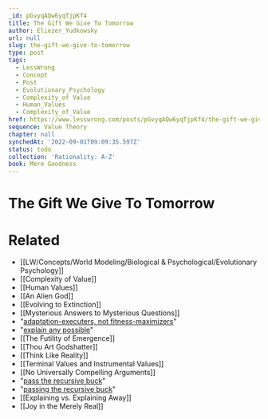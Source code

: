 ```yaml
---
_id: pGvyqAQw6yqTjpKf4
title: The Gift We Give To Tomorrow
author: Eliezer_Yudkowsky
url: null
slug: the-gift-we-give-to-tomorrow
type: post
tags:
  - LessWrong
  - Concept
  - Post
  - Evolutionary_Psychology
  - Complexity_of Value
  - Human_Values
  - Complexity_of_Value
href: https://www.lesswrong.com/posts/pGvyqAQw6yqTjpKf4/the-gift-we-give-to-tomorrow
sequence: Value Theory
chapter: null
synchedAt: '2022-09-01T09:09:35.597Z'
status: todo
collection: 'Rationality: A-Z'
book: Mere Goodness
---
```


# The Gift We Give To Tomorrow


# Related

- [[LW/Concepts/World Modeling/Biological & Psychological/Evolutionary Psychology]]
- [[Complexity of Value]]
- [[Human Values]]
- [[An Alien God]]
- [[Evolving to Extinction]]
- [[Mysterious Answers to Mysterious Questions]]
- "[adaptation-executers, not fitness-maximizers](/lw/l0/adaptationexecuters_not_fitnessmaximizers/)"
- "[explain any possible](/lw/iq/guessing_the_teachers_password/)"
- [[The Futility of Emergence]]
- [[Thou Art Godshatter]]
- [[Think Like Reality]]
- [[Terminal Values and Instrumental Values]]
- [[No Universally Compelling Arguments]]
- "[pass the recursive buck](/lw/rd/passing_the_recursive_buck/)"
- "[passing the recursive buck](/lw/rd/passing_the_recursive_buck/)"
- [[Explaining vs. Explaining Away]]
- [[Joy in the Merely Real]]